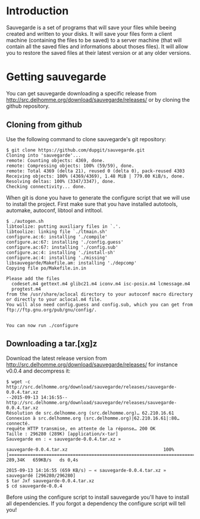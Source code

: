 # Introduction

Sauvegarde is a set of programs that will save your files while beeing created and written to your disks. It will save your files form a client machine (containing the files to be saved) to a server machine (that will contain all the saved files and informations about thoses files). It will allow you to restore the saved files at their latest version or at any older versions.


# Getting sauvegarde

You can get sauvegarde downloading a specific release from http://src.delhomme.org/download/sauvegarde/releases/ or by cloning the github repository.


## Cloning from github

Use the following command to clone sauvegarde's git repository:

    $ git clone https://github.com/dupgit/sauvegarde.git
    Cloning into 'sauvegarde'...
    remote: Counting objects: 4369, done.
    remote: Compressing objects: 100% (59/59), done.
    remote: Total 4369 (delta 21), reused 0 (delta 0), pack-reused 4303
    Receiving objects: 100% (4369/4369), 1.48 MiB | 779.00 KiB/s, done.
    Resolving deltas: 100% (3347/3347), done.
    Checking connectivity... done.

When git is done you have to generate the configure script that we will use to install the project. First make sure that you have installed autotools, automake, autoconf, libtool and intltool.

    $ ./autogen.sh
    libtoolize: putting auxiliary files in `.'.
    libtoolize: linking file `./ltmain.sh'
    configure.ac:6: installing './compile'
    configure.ac:67: installing './config.guess'
    configure.ac:67: installing './config.sub'
    configure.ac:4: installing './install-sh'
    configure.ac:4: installing './missing'
    libsauvegarde/Makefile.am: installing './depcomp'
    Copying file po/Makefile.in.in

    Please add the files
      codeset.m4 gettext.m4 glibc21.m4 iconv.m4 isc-posix.m4 lcmessage.m4
      progtest.m4
    from the /usr/share/aclocal directory to your autoconf macro directory
    or directly to your aclocal.m4 file.
    You will also need config.guess and config.sub, which you can get from
    ftp://ftp.gnu.org/pub/gnu/config/.


    You can now run ./configure


## Downloading a tar.[xg]z

Download the latest release version from http://src.delhomme.org/download/sauvegarde/releases/ for instance v0.0.4 and decompress it:

    $ wget -c http://src.delhomme.org/download/sauvegarde/releases/sauvegarde-0.0.4.tar.xz
    --2015-09-13 14:16:55--  http://src.delhomme.org/download/sauvegarde/releases/sauvegarde-0.0.4.tar.xz
    Résolution de src.delhomme.org (src.delhomme.org)… 62.210.16.61
    Connexion à src.delhomme.org (src.delhomme.org)|62.210.16.61|:80… connecté.
    requête HTTP transmise, en attente de la réponse… 200 OK
    Taille : 296280 (289K) [application/x-tar]
    Sauvegarde en : « sauvegarde-0.0.4.tar.xz »

    sauvegarde-0.0.4.tar.xz                                    100%[=========================================================================================================================================>] 289,34K   659KB/s   ds 0,4s

    2015-09-13 14:16:55 (659 KB/s) — « sauvegarde-0.0.4.tar.xz » sauvegardé [296280/296280]
    $ tar Jxf sauvegarde-0.0.4.tar.xz
    $ cd sauvegarde-0.0.4

Before using the configure script to install sauvegarde you'll have to install all dependencies. If you forgot a dependency the configure script will tell you!
